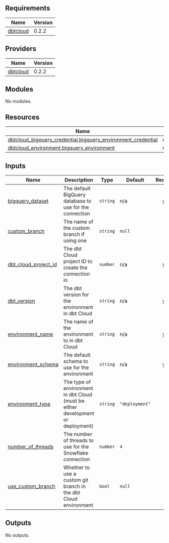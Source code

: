 <!-- BEGIN_TF_DOCS -->
## Requirements

| Name | Version |
|------|---------|
| <a name="requirement_dbtcloud"></a> [dbtcloud](#requirement\_dbtcloud) | 0.2.2 |

## Providers

| Name | Version |
|------|---------|
| <a name="provider_dbtcloud"></a> [dbtcloud](#provider\_dbtcloud) | 0.2.2 |

## Modules

No modules.

## Resources

| Name | Type |
|------|------|
| [dbtcloud_bigquery_credential.bigquery_environment_credential](https://registry.terraform.io/providers/dbt-labs/dbtcloud/0.2.2/docs/resources/bigquery_credential) | resource |
| [dbtcloud_environment.bigquery_environment](https://registry.terraform.io/providers/dbt-labs/dbtcloud/0.2.2/docs/resources/environment) | resource |

## Inputs

| Name | Description | Type | Default | Required |
|------|-------------|------|---------|:--------:|
| <a name="input_bigquery_dataset"></a> [bigquery\_dataset](#input\_bigquery\_dataset) | The default BigQuery database to use for the connection | `string` | n/a | yes |
| <a name="input_custom_branch"></a> [custom\_branch](#input\_custom\_branch) | The name of the custom branch if using one | `string` | `null` | no |
| <a name="input_dbt_cloud_project_id"></a> [dbt\_cloud\_project\_id](#input\_dbt\_cloud\_project\_id) | The dbt Cloud project ID to create the connection in | `number` | n/a | yes |
| <a name="input_dbt_version"></a> [dbt\_version](#input\_dbt\_version) | The dbt version for the environment in dbt Cloud | `string` | n/a | yes |
| <a name="input_environment_name"></a> [environment\_name](#input\_environment\_name) | The name of the environment to in dbt Cloud | `string` | n/a | yes |
| <a name="input_environment_schema"></a> [environment\_schema](#input\_environment\_schema) | The default schema to use for the environment | `string` | n/a | yes |
| <a name="input_environment_type"></a> [environment\_type](#input\_environment\_type) | The type of environment in dbt Cloud (must be either development or deployment) | `string` | `"deployment"` | no |
| <a name="input_number_of_threads"></a> [number\_of\_threads](#input\_number\_of\_threads) | The number of threads to use for the Snowflake connection | `number` | `4` | no |
| <a name="input_use_custom_branch"></a> [use\_custom\_branch](#input\_use\_custom\_branch) | Whether to use a custom git branch in the dbt Cloud environment | `bool` | `null` | no |

## Outputs

No outputs.
<!-- END_TF_DOCS -->